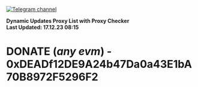 [![Telegram channel](https://img.shields.io/endpoint?url=https://runkit.io/damiankrawczyk/telegram-badge/branches/master?url=https://t.me/n4z4v0d)](https://t.me/n4z4v0d) 

**Dynamic Updates Proxy List with Proxy Checker**  
**Last Updated: 17.12.23 08:15**

# DONATE (_any evm_) - 0xDEADf12DE9A24b47Da0a43E1bA70B8972F5296F2
